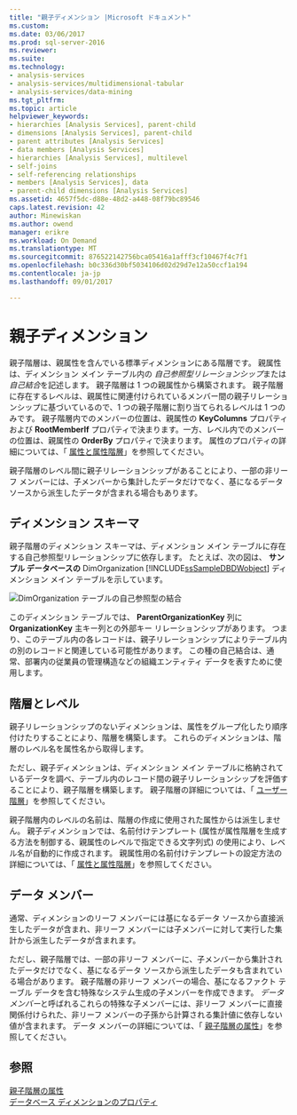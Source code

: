 ```yaml
---
title: "親子ディメンション |Microsoft ドキュメント"
ms.custom: 
ms.date: 03/06/2017
ms.prod: sql-server-2016
ms.reviewer: 
ms.suite: 
ms.technology:
- analysis-services
- analysis-services/multidimensional-tabular
- analysis-services/data-mining
ms.tgt_pltfrm: 
ms.topic: article
helpviewer_keywords:
- hierarchies [Analysis Services], parent-child
- dimensions [Analysis Services], parent-child
- parent attributes [Analysis Services]
- data members [Analysis Services]
- hierarchies [Analysis Services], multilevel
- self-joins
- self-referencing relationships
- members [Analysis Services], data
- parent-child dimensions [Analysis Services]
ms.assetid: 4657f5dc-d88e-48d2-a448-08f79bc89546
caps.latest.revision: 42
author: Minewiskan
ms.author: owend
manager: erikre
ms.workload: On Demand
ms.translationtype: MT
ms.sourcegitcommit: 876522142756bca05416a1afff3cf10467f4c7f1
ms.openlocfilehash: b0c336d30bf5034106d02d29d7e12a50ccf1a194
ms.contentlocale: ja-jp
ms.lasthandoff: 09/01/2017

---
```

# <a name="parent-child-dimension"></a>親子ディメンション
  親子階層は、親属性を含んでいる標準ディメンションにある階層です。 親属性は、ディメンション メイン テーブル内の *自己参照型リレーションシップ*または *自己結合*を記述します。 親子階層は 1 つの親属性から構築されます。 親子階層に存在するレベルは、親属性に関連付けられているメンバー間の親子リレーションシップに基づいているので、1 つの親子階層に割り当てられるレベルは 1 つのみです。 親子階層内でのメンバーの位置は、親属性の **KeyColumns** プロパティおよび **RootMemberIf** プロパティで決まります。一方、レベル内でのメンバーの位置は、親属性の **OrderBy** プロパティで決まります。 属性のプロパティの詳細については、「 [属性と属性階層](../../analysis-services/multidimensional-models-olap-logical-dimension-objects/attributes-and-attribute-hierarchies.md)」を参照してください。  
  
 親子階層のレベル間に親子リレーションシップがあることにより、一部の非リーフ メンバーには、子メンバーから集計したデータだけでなく、基になるデータ ソースから派生したデータが含まれる場合もあります。  
  
## <a name="dimension-schema"></a>ディメンション スキーマ  
 親子階層のディメンション スキーマは、ディメンション メイン テーブルに存在する自己参照型リレーションシップに依存します。 たとえば、次の図は、 **サンプル データベースの** DimOrganization [!INCLUDE[ssSampleDBDWobject](../../includes/sssampledbdwobject-md.md)] ディメンション メイン テーブルを示しています。  
  
 ![DimOrganization テーブルの自己参照型の結合](../../analysis-services/multidimensional-models/media/dimorganization.gif "DimOrganization テーブルの自己参照型の結合")  
  
 このディメンション テーブルでは、 **ParentOrganizationKey** 列に **OrganizationKey** 主キー列との外部キー リレーションシップがあります。 つまり、このテーブル内の各レコードは、親子リレーションシップによりテーブル内の別のレコードと関連している可能性があります。 この種の自己結合は、通常、部署内の従業員の管理構造などの組織エンティティ データを表すために使用します。  
  
## <a name="hierarchies-and-levels"></a>階層とレベル  
 親子リレーションシップのないディメンションは、属性をグループ化したり順序付けたりすることにより、階層を構築します。 これらのディメンションは、階層のレベル名を属性名から取得します。  
  
 ただし、親子ディメンションは、ディメンション メイン テーブルに格納されているデータを調べ、テーブル内のレコード間の親子リレーションシップを評価することにより、親子階層を構築します。 親子階層の詳細については、「 [ユーザー階層](../../analysis-services/multidimensional-models-olap-logical-dimension-objects/user-hierarchies.md)」を参照してください。  
  
 親子階層内のレベルの名前は、階層の作成に使用された属性からは派生しません。 親子ディメンションでは、名前付けテンプレート (属性が属性階層を生成する方法を制御する、親属性のレベルで指定できる文字列式) の使用により、レベル名が自動的に作成されます。 親属性用の名前付けテンプレートの設定方法の詳細については、「 [属性と属性階層](../../analysis-services/multidimensional-models-olap-logical-dimension-objects/attributes-and-attribute-hierarchies.md)」を参照してください。  
  
## <a name="data-members"></a>データ メンバー  
 通常、ディメンションのリーフ メンバーには基になるデータ ソースから直接派生したデータが含まれ、非リーフ メンバーには子メンバーに対して実行した集計から派生したデータが含まれます。  
  
 ただし、親子階層では、一部の非リーフ メンバーに、子メンバーから集計されたデータだけでなく、基になるデータ ソースから派生したデータも含まれている場合があります。 親子階層の非リーフ メンバーの場合、基になるファクト テーブル データを含む特殊なシステム生成の子メンバーを作成できます。 *データ メンバー*と呼ばれるこれらの特殊な子メンバーには、非リーフ メンバーに直接関係付けられた、非リーフ メンバーの子孫から計算される集計値に依存しない値が含まれます。 データ メンバーの詳細については、「 [親子階層の属性](../../analysis-services/multidimensional-models/parent-child-dimension-attributes.md)」を参照してください。  
  
## <a name="see-also"></a>参照  
 [親子階層の属性](../../analysis-services/multidimensional-models/parent-child-dimension-attributes.md)   
 [データベース ディメンションのプロパティ](../../analysis-services/multidimensional-models-olap-logical-dimension-objects/database-dimension-properties.md)  
  
  

